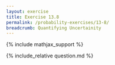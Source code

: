 ```yaml
---
layout: exercise
title: Exercise 13.8
permalink: /probability-exercises/13-8/
breadcrumb: Quantifying Uncertainity
---
```


{% include mathjax_support %}

<div><i class="arrow-up" data-chapter="probability-exercises" data-exercise="ex_8" data-rating="0"></i></div>
{% include_relative question.md %}
